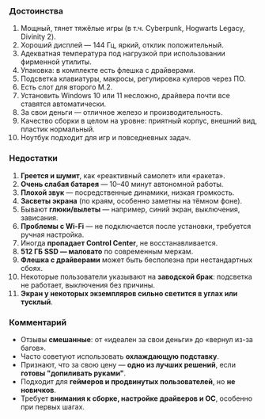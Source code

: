 ### **Достоинства**

1. Мощный, тянет тяжёлые игры (в т.ч. Cyberpunk, Hogwarts Legacy, Divinity 2).
2. Хороший дисплей — 144 Гц, яркий, отклик положительный.
3. Адекватная температура под нагрузкой при использовании фирменной утилиты.
4. Упаковка: в комплекте есть флешка с драйверами.
5. Подсветка клавиатуры, макросы, регулировка кулеров через ПО.
6. Есть слот для второго M.2.
7. Установить Windows 10 или 11 несложно, драйвера почти все ставятся автоматически.
8. За свои деньги — отличное железо и производительность.
9. Качество сборки в целом на уровне: приятный корпус, внешний вид, пластик нормальный.
10. Ноутбук подходит для игр и повседневных задач.

### **Недостатки**

1. **Греется и шумит**, как «реактивный самолет» или «ракета».
2. **Очень слабая батарея** — 10–40 минут автономной работы.
3. **Плохой звук** — посредственные динамики, низкая громкость.
4. **Засветы экрана** (по краям, особенно заметны на тёмном фоне).
5. Бывают **глюки/вылеты** — например, синий экран, выключения, зависания.
6. **Проблемы с Wi-Fi** — не подключается после установки, требуется ручная настройка.
7. Иногда **пропадает Control Center**, не восстанавливается.
8. **512 ГБ SSD — маловато** по современным меркам.
9. **Флешка с драйверами** может быть бесполезна при нестандартных сбоях.
10. Некоторые пользователи указывают на **заводской брак**: подсветка не работает, выключения без причины.
11. **Экран у некоторых экземпляров сильно светится в углах или тусклый**.

### **Комментарий**

* Отзывы **смешанные**: от «идеален за свои деньги» до «вернул из-за багов».
* Часто советуют использовать **охлаждающую подставку**.
* Признают, что за свою цену — **одно из лучших решений**, если **готовы "допиливать руками"**.
* Подходит для **геймеров и продвинутых пользователей**, но **не новичков**.
* Требует **внимания к сборке, настройке драйверов и ОС**, особенно при первых шагах.
